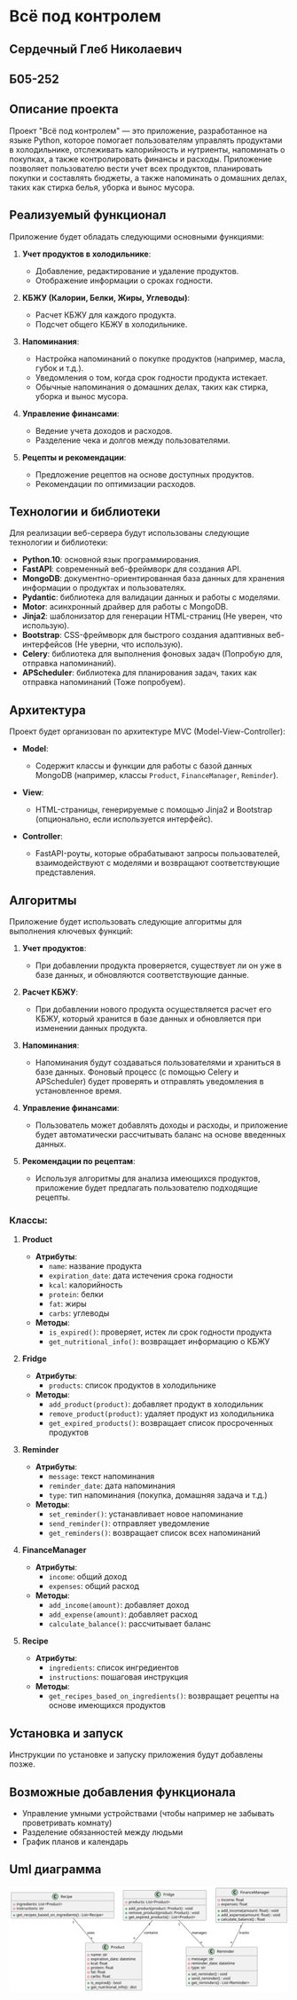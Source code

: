 # Всё под контролем

## Сердечный Глеб Николаевич
## Б05-252

## Описание проекта
Проект "Всё под контролем" — это приложение, разработанное на языке Python, которое помогает пользователям управлять продуктами в холодильнике, отслеживать калорийность и нутриенты, напоминать о покупках, а также контролировать финансы и расходы. Приложение позволяет пользователю вести учет всех продуктов, планировать покупки и составлять бюджеты, а также напоминать о домашних делах, таких как стирка белья, уборка и вынос мусора.

## Реализуемый функционал
Приложение будет обладать следующими основными функциями:

1. **Учет продуктов в холодильнике**:
   - Добавление, редактирование и удаление продуктов.
   - Отображение информации о сроках годности.

2. **КБЖУ (Калории, Белки, Жиры, Углеводы)**:
   - Расчет КБЖУ для каждого продукта.
   - Подсчет общего КБЖУ в холодильнике.

3. **Напоминания**:
   - Настройка напоминаний о покупке продуктов (например, масла, губок и т.д.).
   - Уведомления о том, когда срок годности продукта истекает.
   - Обычные напоминания о домашних делах, таких как стирка, уборка и вынос мусора.

4. **Управление финансами**:
   - Ведение учета доходов и расходов.
   - Разделение чека и долгов между пользователями.

5. **Рецепты и рекомендации**:
   - Предложение рецептов на основе доступных продуктов.
   - Рекомендации по оптимизации расходов.

## Технологии и библиотеки
Для реализации веб-сервера будут использованы следующие технологии и библиотеки:

- **Python.10**: основной язык программирования.
- **FastAPI**: современный веб-фреймворк для создания API.
- **MongoDB**: документно-ориентированная база данных для хранения информации о продуктах и пользователях.
- **Pydantic**: библиотека для валидации данных и работы с моделями.
- **Motor**: асинхронный драйвер для работы с MongoDB.
- **Jinja2**: шаблонизатор для генерации HTML-страниц (Не уверен, что использую).
- **Bootstrap**: CSS-фреймворк для быстрого создания адаптивных веб-интерфейсов (Не уверни, что использую).
- **Celery**: библиотека для выполнения фоновых задач (Попробую для, отправка напоминаний).
- **APScheduler**: библиотека для планирования задач, таких как отправка напоминаний (Тоже попробуем).

## Архитектура
Проект будет организован по архитектуре MVC (Model-View-Controller):

- **Model**:
  - Содержит классы и функции для работы с базой данных MongoDB (например, классы `Product`, `FinanceManager`, `Reminder`).

- **View**:
  - HTML-страницы, генерируемые с помощью Jinja2 и Bootstrap (опционально, если используется интерфейс).

- **Controller**:
  - FastAPI-роуты, которые обрабатывают запросы пользователей, взаимодействуют с моделями и возвращают соответствующие представления.

## Алгоритмы
Приложение будет использовать следующие алгоритмы для выполнения ключевых функций:

1. **Учет продуктов**:
   - При добавлении продукта проверяется, существует ли он уже в базе данных, и обновляются соответствующие данные.

2. **Расчет КБЖУ**:
   - При добавлении нового продукта осуществляется расчет его КБЖУ, который хранится в базе данных и обновляется при изменении данных продукта.

3. **Напоминания**:
   - Напоминания будут создаваться пользователями и храниться в базе данных. Фоновый процесс (с помощью Celery и APScheduler) будет проверять и отправлять уведомления в установленное время.

4. **Управление финансами**:
   - Пользователь может добавлять доходы и расходы, и приложение будет автоматически рассчитывать баланс на основе введенных данных.

5. **Рекомендации по рецептам**:
   - Используя алгоритмы для анализа имеющихся продуктов, приложение будет предлагать пользователю подходящие рецепты.

### Классы:

1. **Product**
   - **Атрибуты**:
     - `name`: название продукта
     - `expiration_date`: дата истечения срока годности
     - `kcal`: калорийность
     - `protein`: белки
     - `fat`: жиры
     - `carbs`: углеводы
   - **Методы**:
     - `is_expired()`: проверяет, истек ли срок годности продукта
     - `get_nutritional_info()`: возвращает информацию о КБЖУ

2. **Fridge**
   - **Атрибуты**:
     - `products`: список продуктов в холодильнике
   - **Методы**:
     - `add_product(product)`: добавляет продукт в холодильник
     - `remove_product(product)`: удаляет продукт из холодильника
     - `get_expired_products()`: возвращает список просроченных продуктов

3. **Reminder**
   - **Атрибуты**:
     - `message`: текст напоминания
     - `reminder_date`: дата напоминания
     - `type`: тип напоминания (покупка, домашняя задача и т.д.)
   - **Методы**:
     - `set_reminder()`: устанавливает новое напоминание
     - `send_reminder()`: отправляет уведомление
     - `get_reminders()`: возвращает список всех напоминаний

4. **FinanceManager**
   - **Атрибуты**:
     - `income`: общий доход
     - `expenses`: общий расход
   - **Методы**:
     - `add_income(amount)`: добавляет доход
     - `add_expense(amount)`: добавляет расход
     - `calculate_balance()`: рассчитывает баланс

5. **Recipe**
   - **Атрибуты**:
     - `ingredients`: список ингредиентов
     - `instructions`: пошаговая инструкция
   - **Методы**:
     - `get_recipes_based_on_ingredients()`: возвращает рецепты на основе имеющихся продуктов

## Установка и запуск
Инструкции по установке и запуску приложения будут добавлены позже.

## Возможные добавления функционала
- Управление умными устройствами (чтобы например не забывать проветривать комнату)
- Разделение обязанностей между людьми
- График планов и календарь


## Uml диаграмма
![ulm.svg](ulm.svg)
